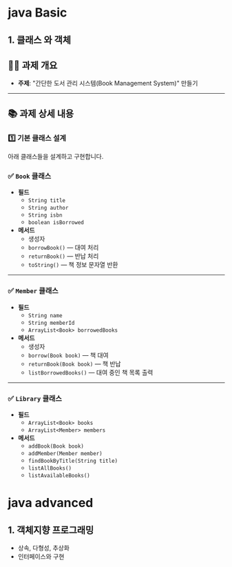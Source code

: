   # java Basic

## 1. 클래스 와 객체

## 🧑‍💻 **과제 개요**

- **주제**: "간단한 도서 관리 시스템(Book Management System)" 만들기

---

## 📚 **과제 상세 내용**

### 1️⃣ 기본 클래스 설계

아래 클래스들을 설계하고 구현합니다.

### ✅ `Book` 클래스

- **필드**
    - `String title`
    - `String author`
    - `String isbn`
    - `boolean isBorrowed`
- **메서드**
    - 생성자
    - `borrowBook()` — 대여 처리
    - `returnBook()` — 반납 처리
    - `toString()` — 책 정보 문자열 반환

---

### ✅ `Member` 클래스

- **필드**
    - `String name`
    - `String memberId`
    - `ArrayList<Book> borrowedBooks`
- **메서드**
    - 생성자
    - `borrow(Book book)` — 책 대여
    - `returnBook(Book book)` — 책 반납
    - `listBorrowedBooks()` — 대여 중인 책 목록 출력

---

### ✅ `Library` 클래스

- **필드**
    - `ArrayList<Book> books`
    - `ArrayList<Member> members`
- **메서드**
    - `addBook(Book book)`
    - `addMember(Member member)`
    - `findBookByTitle(String title)`
    - `listAllBooks()`
    - `listAvailableBooks()`

# java advanced

## 1. 객체지향 프로그래밍
   - 상속, 다형성, 추상화
   - 인터페이스와 구현






   
